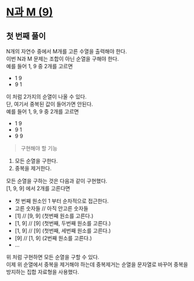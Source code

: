 # [N과 M (9)](https://www.acmicpc.net/problem/15663)

## 첫 번째 풀이

N개의 자연수 중에서 M개를 고른 수열을 출력해야 한다.\
이번 N과 M 문제는 조합이 아닌 순열을 구해야 한다.\
예를 들어 1, 9 중 2개를 고르면
- 1 9
- 9 1

이 처럼 2가지의 순열이 나올 수 있다.\
단, 여기서 중복된 값이 들어가면 안된다.\
예를 들어 1, 9, 9 중 2개를 고르면
- 1 9
- 9 1
- 9 9

> 구현해야 할 기능

1. 모든 순열을 구한다.
2. 중복을 제거한다.

모든 순열을 구하는 것은 다음과 같이 구현했다.\
[1, 9, 9] 에서 2개를 고른다면
- 첫 번째 원소인 1 부터 순차적으로 접근한다.
- 고른 숫자들 // 아직 안고른 숫자들
- [1] // [9, 9] (첫번째 원소를 고른다.)
- [1, 9] // [9] (첫번째, 두번째 원소를 고른다.)
- [1, 9] // [9] (첫번째, 세번째 원소를 고른다.)
- [9] // [1, 9] (2번째 원소를 고른다.)
- ...

위 처럼 구현하면 모든 순열을 구할 수 있다.\
이제 위 순열에서 중복을 제거해야 하는데 중복제거는 순열을 문자열로 바꾸어 중복을 방지하는 집합 자료형을 사용했다.